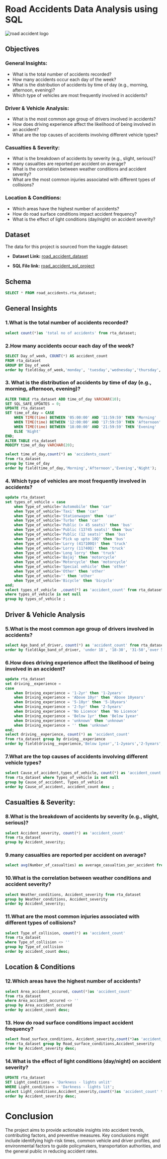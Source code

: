 # Road Accidents Data Analysis using SQL
![road accident logo](https://github.com/RapoluSomesh/road_accidents_sql_project/blob/main/road_accident_image.jpg)

## Objectives

### General Insights:

- What is the total number of accidents recorded?
- How many accidents occur each day of the week?
- What is the distribution of accidents by time of day (e.g., morning, afternoon, evening)?
- Which type of vehicles are most frequently involved in accidents?

### Driver & Vehicle Analysis:

- What is the most common age group of drivers involved in accidents?
- How does driving experience affect the likelihood of being involved in an accident?
- What are the top causes of accidents involving different vehicle types?

### Casualties & Severity:

- What is the breakdown of accidents by severity (e.g., slight, serious)?
- many casualties are reported per accident on average?
- What is the correlation between weather conditions and accident severity?
- What are the most common injuries associated with different types of collisions?

### Location & Conditions:

- Which areas have the highest number of accidents?
- How do road surface conditions impact accident frequency?
- What is the effect of light conditions (day/night) on accident severity?

## Dataset

The data for this project is sourced from the kaggle dataset:

- **Dataset Link:** [road_accident_dataset](https://github.com/RapoluSomesh/road_accidents_sql_project/blob/main/rta_dataset.csv)

- **SQL File link:** [road_accident_sql_project](https://github.com/RapoluSomesh/road_accidents_sql_project/blob/main/road_accidents_sql_project.sql)

## Schema 

```sql
SELECT * FROM road_accidents.rta_dataset;
```
## General Insights

### 1.What is the total number of accidents recorded?

```sql
select count(*)as 'total no of accidents' from rta_dataset;
```
### 2.How many accidents occur each day of the week?
```sql
SELECT Day_of_week, COUNT(*) AS accident_count
FROM rta_dataset
GROUP BY Day_of_week
order by field(day_of_week,'monday', 'tuesday','wednesday','thursday','friday','saturday', 'sunday');
```
### 3. What is the distribution of accidents by time of day (e.g., morning, afternoon, evening)?
```sql
ALTER TABLE rta_dataset ADD time_of_day VARCHAR(10);
SET SQL_SAFE_UPDATES = 0;
UPDATE rta_dataset
SET time_of_day = CASE
    WHEN TIME(time) BETWEEN '05:00:00' AND '11:59:59' THEN 'Morning'
    WHEN TIME(time) BETWEEN '12:00:00' AND '17:59:59' THEN 'Afternoon'
    WHEN TIME(time) BETWEEN '18:00:00' AND '21:59:59' THEN 'Evening'
    ELSE 'Night'
END;
ALTER TABLE rta_dataset
MODIFY time_of_day VARCHAR(20);

select time_of_day,count(*) as 'accidents_count' 
from rta_dataset
group by time_of_day
order by field(time_of_day,'Morning','Afternoon','Evening','Night');
```
### 4. Which type of vehicles are most frequently involved in accidents?
```sql
update rta_dataset 
set types_of_vehicle = case
	when Type_of_vehicle='Automobile' then 'car'
	when Type_of_vehicle='Taxi' then 'car'
    when Type_of_vehicle='Stationwagen' then 'car'
    when Type_of_vehicle='Turbo' then 'car'
    when Type_of_vehicle='Public (> 45 seats)' then 'bus'
    when Type_of_vehicle='Public (13?45 seats)' then 'bus'
    when Type_of_vehicle='Public (12 seats)' then 'bus'
    when Type_of_vehicle='Pick up upto 10Q' then 'bus'
    when Type_of_vehicle='Lorry (41?100Q)' then 'truck'
    when Type_of_vehicle='Lorry (11?40Q)' then 'truck'
    when Type_of_vehicle='Long lorry' then 'truck'
    when Type_of_vehicle='Bajaj' then 'motorcycle'
    when Type_of_vehicle='Motorcycle' then 'motorcycle'
    when Type_of_vehicle='Special vehicle' then 'other'
    when Type_of_vehicle='Other' then 'other'
    when Type_of_vehicle='' then 'other'
    when Type_of_vehicle='Bicycle' then 'bicycle'
end;
select types_of_vehicle  ,count(*) as 'accident_count' from rta_dataset
where types_of_vehicle is not null
group by types_of_vehicle ;
```
## Driver & Vehicle Analysis
### 5.What is the most common age group of drivers involved in accidents?
```sql
select Age_band_of_driver, count(*) as 'accident_count' from rta_dataset group by Age_band_of_driver
order by field(Age_band_of_driver, 'under 18', '18-30', '31-50','over 51','unknown');
```
### 6.How does driving experience affect the likelihood of being involved in an accident?
```sql
update rta_dataset
set driving__experience = 
case
	when Driving_experience = '1-2yr' then '1-2years'
    when Driving_experience = 'Above 10yr' then 'Above 10years'
    when Driving_experience = '5-10yr' then '5-10years'
	when Driving_experience = '2-5yr' then '2-5years'
    when Driving_experience = 'No Licence' then 'No Licence'
    when Driving_experience = 'Below 1yr' then 'Below 1year'
    when Driving_experience = 'unknown' then 'unknown'
    when Driving_experience = '' then 'unknown'    
end;
select driving__experience, count(*) as 'accident_count' 
from rta_dataset group by driving__experience
order by field(driving__experience,'Below 1year','1-2years','2-5years','5-10years','Above 10years','No Licence','unknown');
```
### 7.What are the top causes of accidents involving different vehicle types?
```sql
select Cause_of_accident,types_of_vehicle, count(*) as 'accident_count'  
from rta_dataset where Types_of_vehicle is not null 
group by Cause_of_accident, Types_of_vehicle
order by Cause_of_accident, accident_count desc ;
```
## Casualties & Severity:
### 8.What is the breakdown of accidents by severity (e.g., slight, serious)?
```sql
select Accident_severity, count(*) as 'accident_count' 
from rta_dataset 
group by Accident_severity;
```
### 9.many casualties are reported per accident on average?
```sql
select avg(Number_of_casualties) as average_casualties_per_accident from rta_dataset;
```
### 10.What is the correlation between weather conditions and accident severity?
```sql
select Weather_conditions, Accident_severity from rta_dataset 
group by Weather_conditions, Accident_severity
order by Accident_severity;
```
### 11.What are the most common injuries associated with different types of collisions?
```sql
select Type_of_collision, count(*) as 'accident_count' 
from rta_dataset 
where Type_of_collision <> '' 
group by Type_of_collision 
order by accident_count desc;
```
## Location & Conditions
### 12.Which areas have the highest number of accidents?
```sql
select Area_accident_occured, count(*)as 'accident_count' 
from rta_dataset 
where Area_accident_occured <> '' 
group by Area_accident_occured 
order by accident_count desc;
```
### 13. How do road surface conditions impact accident frequency?
```sql
select Road_surface_conditions, Accident_severity,count(*)as 'accident_count' 
from rta_dataset group by Road_surface_conditions,Accident_severity
order by Accident_severity desc;
```
### 14.What is the effect of light conditions (day/night) on accident severity?
```sql
UPDATE rta_dataset
SET Light_conditions = 'Darkness - lights unlit'
WHERE Light_conditions = 'Darkness - lights lit';
select Light_conditions,Accident_severity,count(*)as 'accident_count' from rta_dataset group by Light_conditions,Accident_severity
order by Accident_severity desc;
```

# Conclusion

The project aims to provide actionable insights into accident trends, contributing factors, and preventive measures. Key conclusions might include identifying high-risk times, common vehicle and driver profiles, and environmental factors to guide policymakers, transportation authorities, and the general public in reducing accident rates.
